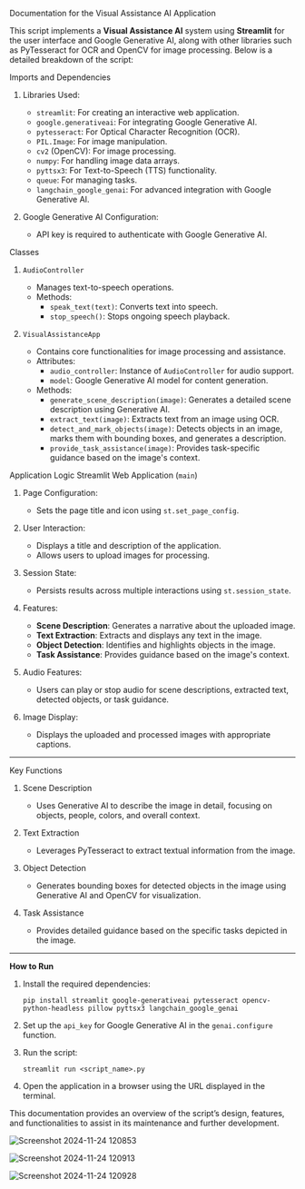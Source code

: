  Documentation for the Visual Assistance AI Application

This script implements a **Visual Assistance AI** system using **Streamlit** for the user interface and Google Generative AI, along with other libraries such as PyTesseract for OCR and OpenCV for image processing. Below is a detailed breakdown of the script:

Imports and Dependencies
1. Libraries Used:
   - `streamlit`: For creating an interactive web application.
   - `google.generativeai`: For integrating Google Generative AI.
   - `pytesseract`: For Optical Character Recognition (OCR).
   - `PIL.Image`: For image manipulation.
   - `cv2` (OpenCV): For image processing.
   - `numpy`: For handling image data arrays.
   - `pyttsx3`: For Text-to-Speech (TTS) functionality.
   - `queue`: For managing tasks.
   - `langchain_google_genai`: For advanced integration with Google Generative AI.

2. Google Generative AI Configuration:
   - API key is required to authenticate with Google Generative AI.


Classes
1. `AudioController`
   - Manages text-to-speech operations.
   - Methods:
     - `speak_text(text)`: Converts text into speech.
     - `stop_speech()`: Stops ongoing speech playback.

2. `VisualAssistanceApp`
   - Contains core functionalities for image processing and assistance.
   - Attributes:
     - `audio_controller`: Instance of `AudioController` for audio support.
     - `model`: Google Generative AI model for content generation.
   - Methods:
     - `generate_scene_description(image)`: Generates a detailed scene description using Generative AI.
     - `extract_text(image)`: Extracts text from an image using OCR.
     - `detect_and_mark_objects(image)`: Detects objects in an image, marks them with bounding boxes, and generates a description.
     - `provide_task_assistance(image)`: Provides task-specific guidance based on the image's context.



Application Logic
Streamlit Web Application (`main`)
1. Page Configuration:
   - Sets the page title and icon using `st.set_page_config`.

2. User Interaction:
   - Displays a title and description of the application.
   - Allows users to upload images for processing.

3. Session State:
   - Persists results across multiple interactions using `st.session_state`.

4. Features:
   - **Scene Description**: Generates a narrative about the uploaded image.
   - **Text Extraction**: Extracts and displays any text in the image.
   - **Object Detection**: Identifies and highlights objects in the image.
   - **Task Assistance**: Provides guidance based on the image's context.

5. Audio Features:
   - Users can play or stop audio for scene descriptions, extracted text, detected objects, or task guidance.

6. Image Display:
   - Displays the uploaded and processed images with appropriate captions.

---

Key Functions
1. Scene Description
   - Uses Generative AI to describe the image in detail, focusing on objects, people, colors, and overall context.

2. Text Extraction
   - Leverages PyTesseract to extract textual information from the image.

3. Object Detection
   - Generates bounding boxes for detected objects in the image using Generative AI and OpenCV for visualization.

4. Task Assistance
   - Provides detailed guidance based on the specific tasks depicted in the image.

---

 **How to Run**
1. Install the required dependencies:
   ```
   pip install streamlit google-generativeai pytesseract opencv-python-headless pillow pyttsx3 langchain_google_genai
   ```
2. Set up the `api_key` for Google Generative AI in the `genai.configure` function.

3. Run the script:
   ```
   streamlit run <script_name>.py
   ```
4. Open the application in a browser using the URL displayed in the terminal.




This documentation provides an overview of the script’s design, features, and functionalities to assist in its maintenance and further development.



![Screenshot 2024-11-24 120853](https://github.com/user-attachments/assets/914aa881-6552-498a-9f7b-4c5e1001aec4)

![Screenshot 2024-11-24 120913](https://github.com/user-attachments/assets/19382384-f1ea-4cf8-8ecc-8f52b019f01d)


![Screenshot 2024-11-24 120928](https://github.com/user-attachments/assets/464edb55-8250-48c5-9514-7d550bcd87fc)

